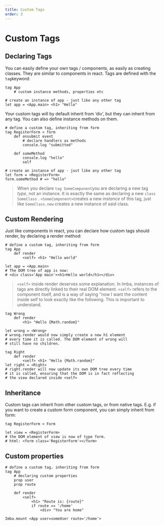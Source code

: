 ```yaml
---
title: Custom Tags
order: 3
---
```


# Custom Tags

## Declaring Tags

You can easily define your own tags / components, as easily as creating classes. They are similar to components in react. Tags are defined with the `tag`keyword:

```imba
tag App
    # custom instance methods, properties etc

# create an instance of app - just like any other tag
let app = <App.main> <h1> "Hello"
```

Your custom tags will by default inherit from ‘div’, but they can inherit from any tag. You can also define instance methods on them.

```imba
# define a custom tag, inheriting from form
tag RegisterForm < form
    def onsubmit event
        # declare handlers as methods
        console.log "submitted"

    def someMethod
        console.log "hello"
        self

# create an instance of app - just like any other tag
let form = <RegisterForm>
form.someMethod # => "hello"
```

> When you declare `tag SomeComponent`you are declaring a new tag *type*, not an instance. It is exactly the same as declaring a new `class SomeClass` . `<SomeComponent>`creates a new *instance* of this tag, just like `SomeClass.new` creates a new instance of said class.


## Custom Rendering

Just like components in react, you can declare how custom tags should render, by declaring a render method:

```imba
# define a custom tag, inheriting from form
tag App
    def render
        <self> <h1> "Hello world"

let app = <App.main>
# The DOM tree of app is now:
# <div class='App main'><h1>Hello world</h1></div>
```

> `<self>` inside render deserves some explanation. In Imba, instances of tags are directly linked to their real DOM element. `<self>` refers to the component itself, and is a way of saying "now I want the content inside self to look exactly like the following. This is important to understand.

```imba
tag Wrong
    def render
        <h1> "Hello {Math.random}"

let wrong = <Wrong>
# wrong.render would now simply create a new h1 element
# every time it is called. The DOM element of wrong will
# still have no children.

tag Right
    def render
        <self> <h1> "Hello {Math.random}"
let right = <Right>
# right.render will now update its own DOM tree every time
# it is called, ensuring that the DOM is in fact reflecting
# the view declared inside <self> 
```


## Inheritance

Custom tags can inherit from other custom tags, or from native tags. E.g. if you want to create a custom form component, you can simply inherit from form:

```imba
tag RegisterForm < Form

let view = <RegisterForm>
# the DOM element of view is now of type form.
# html: <form class='RegisterForm'></form>
```


## Custom properties

```imba
# define a custom tag, inheriting from form
tag App
    # declaring custom properties
    prop user
    prop route

    def render
        <self>
            <h1> "Route is: {route}"
            if route == '/home'
                <div> "You are home"

Imba.mount <App user=someUser route='/home'>
```

